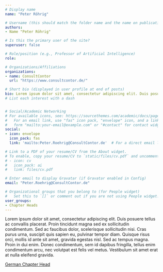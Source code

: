 ```yaml
---
# Display name
name: "Peter Röhrig"

# Username (this should match the folder name and the name on publications)
authors:
- Name "Peter Röhrig"

# Is this the primary user of the site?
superuser: false

# Role/position (e.g., Professor of Artificial Intelligence)
role:

# Organizations/Affiliations
organizations:
- name: ConsultContor
  url: "https://www.consultcontor.de/"

# Short bio (displayed in user profile at end of posts)
bio: Lorem ipsum dolor sit amet, consectetur adipiscing elit. Duis posuere tellus ac convallis placerat. Proin tincidunt magna sed ex sollicitudin condimentum.
# List each interest with a dash


# Social/Academic Networking
# For available icons, see: https://sourcethemes.com/academic/docs/page-builder/#icons
#   For an email link, use "fas" icon pack, "envelope" icon, and a link in the
#   form "mailto:your-email@example.com" or "#contact" for contact widget.
social:
- icon: envelope
  icon_pack: fas
  link: 'mailto:Peter.Roehrig@ConsultContor.de'  # For a direct email link, use "mailto:test@example.org".

# Link to a PDF of your resume/CV from the About widget.
# To enable, copy your resume/CV to `static/files/cv.pdf` and uncomment the lines below.
# - icon: cv
#   icon_pack: ai
#   link: files/cv.pdf

# Enter email to display Gravatar (if Gravatar enabled in Config)
email: "Peter.Roehrig@ConsultContor.de"

# Organizational groups that you belong to (for People widget)
#   Set this to `[]` or comment out if you are not using People widget.
user_groups:
- Chapter Heads
---
```

Lorem ipsum dolor sit amet, consectetur adipiscing elit. Duis posuere tellus ac convallis placerat. Proin tincidunt magna sed ex sollicitudin condimentum. Sed ac faucibus dolor, scelerisque sollicitudin nisi. Cras purus urna, suscipit quis sapien eu, pulvinar tempor diam. Quisque risus orci, mollis id ante sit amet, gravida egestas nisl. Sed ac tempus magna. Proin in dui enim. Donec condimentum, sem id dapibus fringilla, tellus enim condimentum arcu, nec volutpat est felis vel metus. Vestibulum sit amet erat at nulla eleifend gravida.

[German Chapter Head](/project/german-chapter)
